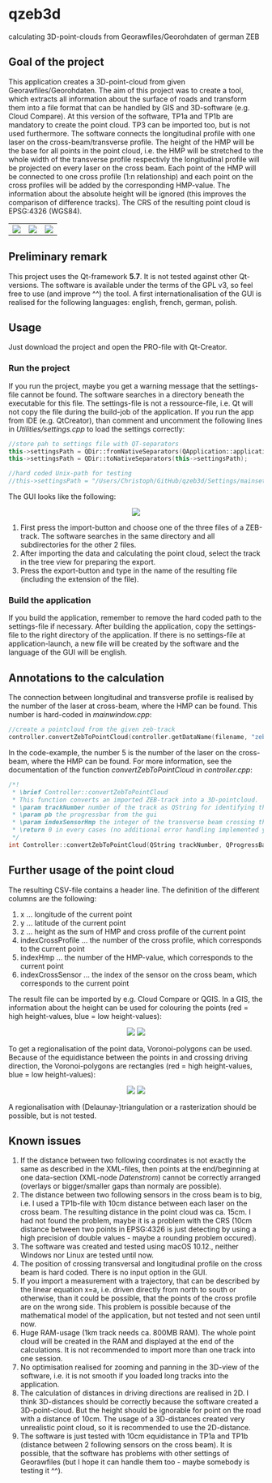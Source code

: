 # qzeb3d
calculating 3D-point-clouds from Georawfiles/Georohdaten of german ZEB

## Goal of the project
This application creates a 3D-point-cloud from given Georawfiles/Georohdaten.
The aim of this project was to create a tool, which extracts all information about the surface of roads and transform them into a file format that can be handled by GIS and 3D-software (e.g. Cloud Compare).
At this version of the software, TP1a and TP1b are mandatory to create the point cloud. TP3 can be imported too, but is not used furthermore.
The software connects the longitudinal profile with one laser on the cross-beam/transverse profile. The height of the HMP will be the base for all points in the point cloud, i.e. the HMP will be stretched to the whole width of the transverse profile respectivly the longitudinal profile will be projected on every laser on the cross beam. Each point of the HMP will be connected to one cross profile (1:n relationship) and each point on the cross profiles will be added by the corresponding HMP-value. The information about the absolute height will be ignored (this improves the comparison of difference tracks).
The CRS of the resulting point cloud is EPSG:4326 (WGS84).
<table>
<tr>
<td><img src="screenshots/process1.jpg"></td>
<td><img src="screenshots/process2.jpg"></td>
<td><img src="screenshots/process3.jpg"></td>
</tr>
</table>

## Preliminary remark
This project uses the Qt-framework **5.7**. It is not tested against other Qt-versions.
The software is available under the terms of the GPL v3, so feel free to use (and improve ^^) the tool.
A first internationalisation of the GUI is realised for the following languages: english, french, german, polish.

## Usage
Just download the project and open the PRO-file with Qt-Creator.

### Run the project
If you run the project, maybe you get a warning message that the settings-file cannot be found. The software searches in a directory beneath the executable for this file. The settings-file is not a ressource-file, i.e. Qt will not copy the file during the build-job of the application. If you run the app from IDE (e.g. QtCreator), than comment and uncomment the following lines in *Utilities/settings.cpp* to load the settings correctly:
```c++
//store pah to settings file with QT-separators
this->settingsPath = QDir::fromNativeSeparators(QApplication::applicationDirPath()) + "/Settings/mainsettings.ini";
this->settingsPath = QDir::toNativeSeparators(this->settingsPath);

//hard coded Unix-path for testing
//this->settingsPath = "/Users/Christoph/GitHub/qzeb3d/Settings/mainsettings.ini";
```

The GUI looks like the following:
<p align="center">
<img src="screenshots/screenshot_app.png">
</p>

1. First press the import-button and choose one of the three files of a ZEB-track. The software searches in the same directory and all subdirectories for the other 2 files.
2. After importing the data and calculating the point cloud, select the track in the tree view for preparing the export.
3. Press the export-button and type in the name of the resulting file (including the extension of the file).

### Build the application
If you build the application, remember to remove the hard coded path to the settings-file if necessary.
After building the application, copy the settings-file to the right directory of the application. If there is no settings-file at application-launch, a new file will be created by the software and the language of the GUI will be english.

## Annotations to the calculation
The connection between longitudinal and transverse profile is realised by the number of the laser at cross-beam, where the HMP can be found. This number is hard-coded in *mainwindow.cpp*:
```c++
//create a pointcloud from the given zeb-track
controller.convertZebToPointCloud(controller.getDataName(filename, "zeb"), ui->progressBar, 5, this->ui->textEdit);

```
In the code-example, the number 5 is the number of the laser on the cross-beam, where the HMP can be found. For more information, see the documentation of the function *convertZebToPointCloud* in *controller.cpp*:
```c++
/*!
 * \brief Controller::convertZebToPointCloud
 * This function converts an imported ZEB-track into a 3D-pointcloud.
 * \param trackNumber number of the track as QString for identifying the track
 * \param pb the progressbar from the gui
 * \param indexSensorHmp the integer of the transverse beam crossing the HMP, starting by one at the right side in driving direction
 * \return 0 in every cases (no additional error handling implemented yet)
 */
int Controller::convertZebToPointCloud(QString trackNumber, QProgressBar *pb, int indexSensorHmp, QTextEdit *te) {...}
```

## Further usage of the point cloud
The resulting CSV-file contains a header line. The definition of the different columns are the following:
1. x ... longitude of the current point
2. y ... latitude of the current point
3. z ... height as the sum of HMP and cross profile of the current point
4. indexCrossProfile ... the number of the cross profile, which corresponds to the current point
5. indexHmp ... the number of the HMP-value, which corresponds to the current point
6. indexCrossSensor ... the index of the sensor on the cross beam, which corresponds to the current point

The result file can be imported by e.g. Cloud Compare or QGIS. In a GIS, the information about the height can be used for colouring the points (red = high height-values, blue = low height-values):
<p align="center">
<img src="screenshots/Result-Data1.png">
<img src="screenshots/Result-Data2.png">
</p>

To get a regionalisation of the point data, Voronoi-polygons can be used. Because of the equidistance between the points in and crossing driving direction, the Voronoi-polygons are rectangles (red = high height-values, blue = low height-values):
<p align="center">
<img src="screenshots/voronoi1.png">
<img src="screenshots/voronoi2.png">
</p>

A regionalisation with (Delaunay-)triangulation or a rasterization should be possible, but is not tested.

## Known issues
1. If the distance between two following coordinates is not exactly the same as described in the XML-files, then points at the end/beginning at one data-section (XML-node *Datenstrom*) cannot be correctly arranged (overlays or bigger/smaller gaps than normaly are possible).
2. The distance between two following sensors in the cross beam is to big, i.e. I used a TP1b-file with 10cm distance between each laser on the cross beam. The resulting distance in the point cloud was ca. 15cm. I had not found the problem, maybe it is a problem with the CRS (10cm distance between two points in EPSG:4326 is just detecting by using a high precision of double values - maybe a rounding problem occured).
3. The software was created and tested using macOS 10.12., neither Windows nor Linux are tested until now.
4. The position of crossing transversal and longitudinal profile on the cross beam is hard coded. There is no input option in the GUI.
5. If you import a measurement with a trajectory, that can be described by the linear equation x=a, i.e. driven directly from north to south or otherwise, than it could be possible, that the points of the cross profile are on the wrong side. This problem is possible because of the mathematical model of the application, but not tested and not seen until now.
6. Huge RAM-usage (1km track needs ca. 800MB RAM). The whole point cloud will be created in the RAM and displayed at the end of the calculations. It is not recommended to import more than one track into one session.
7. No optimisation realised for zooming and panning in the 3D-view of the software, i.e. it is not smooth if you loaded long tracks into the application.
8. The calculation of distances in driving directions are realised in 2D. I think 3D-distances should be correctly because the software created a 3D-point-cloud. But the height should be ignorable for point on the road with a distance of 10cm. The usage of a 3D-distances created very unrealistic point cloud, so it is recommended to use the 2D-distance.
9. The software is just tested with 10cm equidistance in TP1a and TP1b (distance between 2 following sensors on the cross beam). It is possible, that the software has problems with other settings of Georawfiles (but I hope it can handle them too - maybe somebody is testing it ^^).
